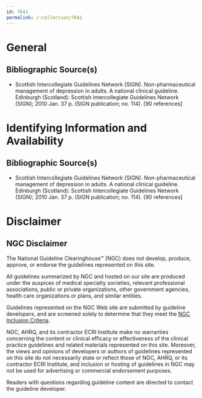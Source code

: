 ```yaml
---
id: 7641
permalink: /:collection/7641
---
```


# General

## Bibliographic Source(s)

- Scottish Intercollegiate Guidelines Network (SIGN). Non-pharmaceutical management of depression in adults. A national clinical guideline. Edinburgh (Scotland): Scottish Intercollegiate Guidelines Network (SIGN); 2010 Jan. 37 p. (SIGN publication; no. 114). [90 references]

# Identifying Information and Availability

## Bibliographic Source(s)

- Scottish Intercollegiate Guidelines Network (SIGN). Non-pharmaceutical management of depression in adults. A national clinical guideline. Edinburgh (Scotland): Scottish Intercollegiate Guidelines Network (SIGN); 2010 Jan. 37 p. (SIGN publication; no. 114). [90 references]

# Disclaimer

## NGC Disclaimer

The National Guideline Clearinghouse™ (NGC) does not develop, produce, approve, or endorse the guidelines represented on this site.

All guidelines summarized by NGC and hosted on our site are produced under the auspices of medical specialty societies, relevant professional associations, public or private organizations, other government agencies, health care organizations or plans, and similar entities.

Guidelines represented on the NGC Web site are submitted by guideline developers, and are screened solely to determine that they meet the [NGC Inclusion Criteria](/help-and-about/summaries/inclusion-criteria).

NGC, AHRQ, and its contractor ECRI Institute make no warranties concerning the content or clinical efficacy or effectiveness of the clinical practice guidelines and related materials represented on this site. Moreover, the views and opinions of developers or authors of guidelines represented on this site do not necessarily state or reflect those of NGC, AHRQ, or its contractor ECRI Institute, and inclusion or hosting of guidelines in NGC may not be used for advertising or commercial endorsement purposes.

Readers with questions regarding guideline content are directed to contact the guideline developer.

